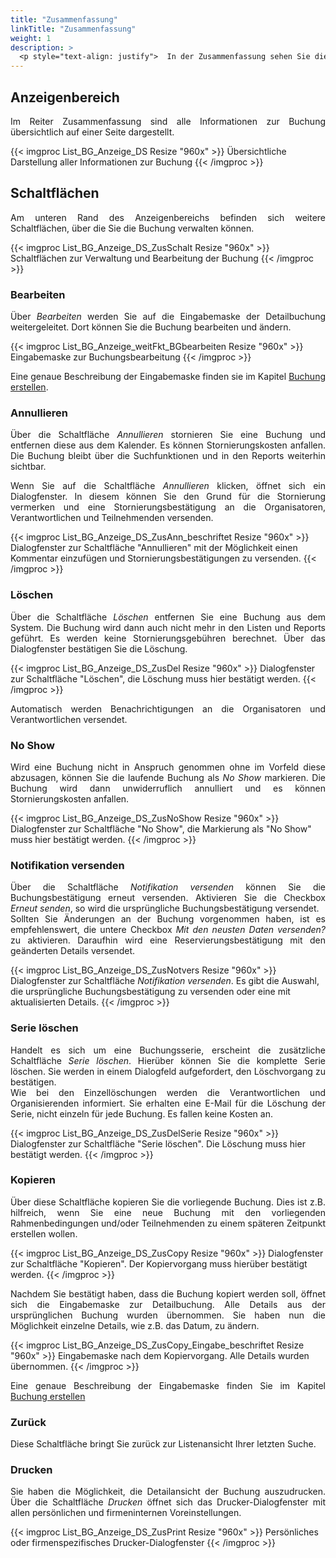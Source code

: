 ```yaml
---
title: "Zusammenfassung"
linkTitle: "Zusammenfassung"
weight: 1
description: >
  <p style="text-align: justify">  In der Zusammenfassung sehen Sie die wichtigsten Details, u.a. Titel, Datum/Zeit, zuständige Personen, Kosten oder Kostenstellen, einer Buchung. </p>
---
```

## Anzeigenbereich

<p style="text-align: justify">
Im Reiter Zusammenfassung sind alle Informationen zur Buchung übersichtlich auf einer Seite dargestellt. </p>

{{< imgproc List_BG_Anzeige_DS Resize "960x" >}}
Übersichtliche Darstellung aller Informationen zur Buchung
{{< /imgproc >}}

## Schaltflächen

<p style="text-align: justify"> Am unteren Rand des Anzeigenbereichs befinden sich weitere Schaltflächen, über die Sie die Buchung verwalten können. </p>

{{< imgproc List_BG_Anzeige_DS_ZusSchalt Resize "960x" >}}
Schaltflächen zur Verwaltung und Bearbeitung der Buchung
{{< /imgproc >}}

### Bearbeiten

<p style="text-align: justify">
Über <i>Bearbeiten</i> werden Sie auf die Eingabemaske der Detailbuchung weitergeleitet. Dort können Sie die Buchung bearbeiten und ändern. </p>

{{< imgproc List_BG_Anzeige_weitFkt_BGbearbeiten Resize "960x" >}}
Eingabemaske zur Buchungsbearbeitung 
{{< /imgproc >}}

<p style="text-align: justify">
Eine genaue Beschreibung der Eingabemaske finden sie im Kapitel <a href="/Buchen/Buchung-erstellen">Buchung erstellen</a>.</p>

### Annullieren

<p style="text-align: justify">  Über die Schaltfläche <i>Annullieren</i> stornieren Sie eine Buchung und entfernen diese aus dem Kalender. Es können Stornierungskosten anfallen. Die Buchung bleibt über die Suchfunktionen und in den Reports weiterhin sichtbar. </p>

<p style="text-align: justify">
Wenn Sie auf die Schaltfläche <i>Annullieren</i> klicken, öffnet sich ein Dialogfenster. In diesem können Sie den Grund für die Stornierung vermerken und eine Stornierungsbestätigung an die Organisatoren, Verantwortlichen und Teilnehmenden versenden. </p>

{{< imgproc List_BG_Anzeige_DS_ZusAnn_beschriftet Resize "960x" >}}
Dialogfenster zur Schaltfläche "Annullieren" mit der Möglichkeit einen Kommentar einzufügen und Stornierungsbestätigungen zu versenden. 
{{< /imgproc >}}

### Löschen

<p style="text-align: justify">  Über die Schaltfläche <i>Löschen</i> entfernen Sie eine Buchung aus dem System. Die Buchung wird dann auch nicht mehr in den Listen und Reports geführt. Es werden keine Stornierungsgebühren berechnet.
Über das Dialogfenster bestätigen Sie die Löschung.</p>

{{< imgproc List_BG_Anzeige_DS_ZusDel Resize "960x" >}}
Dialogfenster zur Schaltfläche "Löschen", die Löschung muss hier bestätigt werden.
{{< /imgproc >}}

<p style="text-align: justify"> Automatisch werden Benachrichtigungen an die Organisatoren und Verantwortlichen versendet. </p>

### No Show

<p style="text-align: justify"> Wird eine Buchung nicht in Anspruch genommen ohne im Vorfeld diese abzusagen, können Sie die laufende Buchung als <i>No Show</i> markieren.
Die Buchung wird dann unwiderruflich annulliert und es können Stornierungskosten anfallen. </p>

{{< imgproc List_BG_Anzeige_DS_ZusNoShow Resize "960x" >}}
Dialogfenster zur Schaltfläche "No Show", die Markierung als "No Show" muss hier bestätigt werden.
{{< /imgproc >}}

### Notifikation versenden

<p style="text-align: justify">  Über die Schaltfläche <i>Notifikation versenden</i> können Sie die Buchungsbestätigung erneut versenden. Aktivieren Sie die Checkbox <i>Erneut senden</i>, so wird die ursprüngliche Buchungsbestätigung versendet. </br>
Sollten Sie Änderungen an der Buchung vorgenommen haben, ist es empfehlenswert, die untere Checkbox <i>Mit den neusten Daten versenden?</i> zu aktivieren. Daraufhin wird eine Reservierungsbestätigung mit den geänderten Details versendet. </p>

{{< imgproc List_BG_Anzeige_DS_ZusNotvers Resize "960x" >}}
Dialogfenster zur Schaltfläche <i>Notifikation versenden</i>. Es gibt die Auswahl, die ursprüngliche Buchungsbestätigung zu versenden oder eine mit aktualisierten Details.
{{< /imgproc >}}

### Serie löschen

<p style="text-align: justify">
Handelt es sich um eine Buchungsserie, erscheint die zusätzliche Schaltfläche <i>Serie löschen</i>. Hierüber können Sie die komplette Serie löschen. Sie werden in einem Dialogfeld aufgefordert, den Löschvorgang zu bestätigen. </br>
Wie bei den Einzellöschungen werden die Verantwortlichen und Organisierenden informiert. Sie erhalten eine E-Mail für die Löschung der Serie, nicht einzeln für jede Buchung. Es fallen keine Kosten an. </p>

{{< imgproc List_BG_Anzeige_DS_ZusDelSerie Resize "960x" >}}
Dialogfenster zur Schaltfläche "Serie löschen". Die Löschung muss hier bestätigt werden.
{{< /imgproc >}}

### Kopieren

<p style="text-align: justify">  Über diese Schaltfläche kopieren Sie die vorliegende Buchung. Dies ist z.B. hilfreich, wenn Sie eine neue Buchung mit den vorliegenden Rahmenbedingungen und/oder Teilnehmenden zu einem späteren Zeitpunkt erstellen wollen. </p>

{{< imgproc List_BG_Anzeige_DS_ZusCopy Resize "960x" >}}
Dialogfenster zur Schaltfläche "Kopieren". Der Kopiervorgang muss hierüber bestätigt werden.
{{< /imgproc >}}

<p style="text-align: justify"> Nachdem Sie bestätigt haben, dass die Buchung kopiert werden soll, öffnet sich die Eingabemaske zur Detailbuchung. Alle Details aus der ursprünglichen Buchung wurden übernommen. Sie haben nun die Möglichkeit einzelne Details, wie z.B. das Datum, zu ändern.</p>

{{< imgproc List_BG_Anzeige_DS_ZusCopy_Eingabe_beschriftet Resize "960x" >}}
Eingabemaske nach dem Kopiervorgang. Alle Details wurden übernommen.
{{< /imgproc >}}

<p style="text-align: justify">
Eine genaue Beschreibung der Eingabemaske finden Sie im Kapitel <a href="/buchen/buchung-erstellen/">Buchung erstellen</a></p>

### Zurück

<p style="text-align: justify">
Diese Schaltfläche bringt Sie zurück zur Listenansicht Ihrer letzten Suche. </p>

### Drucken

<p style="text-align: justify">  Sie haben die Möglichkeit, die Detailansicht der Buchung auszudrucken. Über die Schaltfläche <i>Drucken</i> öffnet sich das Drucker-Dialogfenster mit allen persönlichen und firmeninternen Voreinstellungen. </p>

{{< imgproc List_BG_Anzeige_DS_ZusPrint Resize "960x" >}}
Persönliches oder firmenspezifisches Drucker-Dialogfenster
{{< /imgproc >}}